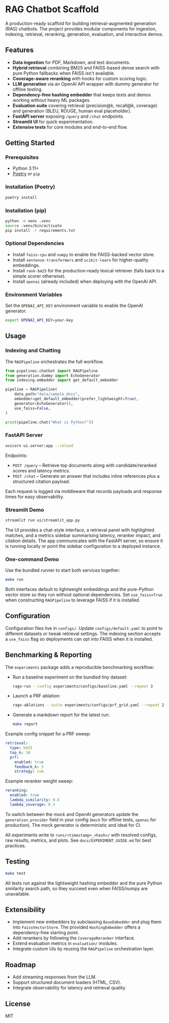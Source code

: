 # RAG Chatbot Scaffold

A production-ready scaffold for building retrieval-augmented generation (RAG) chatbots. The project provides modular components for ingestion, indexing, retrieval, reranking, generation, evaluation, and interactive demos.

## Features

- **Data ingestion** for PDF, Markdown, and text documents.
- **Hybrid retrieval** combining BM25 and FAISS-based dense search with pure Python fallbacks when FAISS isn't available.
- **Coverage-aware reranking** with hooks for custom scoring logic.
- **LLM generation** via an OpenAI API wrapper with dummy generator for offline testing.
- **Dependency-free hashing embedder** that keeps tests and demos working without heavy ML packages.
- **Evaluation suite** covering retrieval (precision@k, recall@k, coverage) and generation (BLEU, ROUGE, human eval placeholder).
- **FastAPI server** exposing `/query` and `/chat` endpoints.
- **Streamlit UI** for quick experimentation.
- **Extensive tests** for core modules and end-to-end flow.

## Getting Started

### Prerequisites

- Python 3.11+
- [Poetry](https://python-poetry.org/) or `pip`

### Installation (Poetry)

```bash
poetry install
```

### Installation (pip)

```bash
python -m venv .venv
source .venv/bin/activate
pip install -r requirements.txt
```

### Optional Dependencies

- Install `faiss-cpu` and `numpy` to enable the FAISS-backed vector store.
- Install `sentence-transformers` and `scikit-learn` for higher-quality embeddings.
- Install `rank-bm25` for the production-ready lexical retriever (falls back to a simple scorer otherwise).
- Install `openai` (already included) when deploying with the OpenAI API.

### Environment Variables

Set the `OPENAI_API_KEY` environment variable to enable the OpenAI generator.

```bash
export OPENAI_API_KEY=your-key
```

## Usage

### Indexing and Chatting

The `RAGPipeline` orchestrates the full workflow.

```python
from pipelines.chatbot import RAGPipeline
from generation.dummy import EchoGenerator
from indexing.embedder import get_default_embedder

pipeline = RAGPipeline(
    data_path="data/sample_docs",
    embedder=get_default_embedder(prefer_lightweight=True),
    generator=EchoGenerator(),
    use_faiss=False,
)

print(pipeline.chat("What is Python?"))
```

### FastAPI Server

```bash
uvicorn ui.server:app --reload
```

Endpoints:

- `POST /query` – Retrieve top documents along with candidate/reranked scores and latency metrics.
- `POST /chat` – Generate an answer that includes inline references plus a structured citation payload.

Each request is logged via middleware that records payloads and response times for easy observability.

### Streamlit Demo

```bash
streamlit run ui/streamlit_app.py
```

The UI provides a chat-style interface, a retrieval panel with highlighted matches, and a metrics sidebar summarising latency, reranker impact, and citation details. The app communicates with the FastAPI server, so ensure it is running locally or point the sidebar configuration to a deployed instance.

### One-command Demo

Use the bundled runner to start both services together:

```bash
make run
```

Both interfaces default to lightweight embeddings and the pure-Python vector store so they run without optional dependencies. Set `use_faiss=True` when constructing `RAGPipeline` to leverage FAISS if it is installed.

## Configuration

Configuration files live in `configs/`. Update `configs/default.yaml` to point to different datasets or tweak retrieval settings. The indexing section accepts a `use_faiss` flag so deployments can opt into FAISS when it is installed.

## Benchmarking & Reporting

The `experiments` package adds a reproducible benchmarking workflow:

- Run a baseline experiment on the bundled tiny dataset:

  ```bash
  ragx-run --config experiments/configs/baseline.yaml --repeat 3
  ```

- Launch a PRF ablation:

  ```bash
  ragx-ablations --suite experiments/configs/prf_grid.yaml --repeat 2
  ```

- Generate a markdown report for the latest run:

  ```bash
  make report
  ```

Example config snippet for a PRF sweep:

```yaml
retrieval:
  type: bm25
  top_k: 10
  prf:
    enabled: true
    feedback_k: 5
    strategy: sum
```

Example reranker weight sweep:

```yaml
reranking:
  enabled: true
  lambda_similarity: 0.6
  lambda_coverage: 0.3
```

To switch between the mock and OpenAI generators update the `generation.provider` field in your config (`mock` for offline tests, `openai` for production). The mock generator is deterministic and ideal for CI.

All experiments write to `runs/<timestamp>_<hash>/` with resolved configs, raw results, metrics, and plots. See `docs/EXPERIMENT_GUIDE.md` for best practices.

## Testing

```bash
make test
```

All tests run against the lightweight hashing embedder and the pure Python similarity search path, so they succeed even when FAISS/numpy are unavailable.

## Extensibility

- Implement new embedders by subclassing `BaseEmbedder` and plug them into `FaissVectorStore`. The provided `HashingEmbedder` offers a dependency-free starting point.
- Add rerankers by following the `CoverageReranker` interface.
- Extend evaluation metrics in `evaluation/` modules.
- Integrate custom UIs by reusing the `RAGPipeline` orchestration layer.

## Roadmap

- Add streaming responses from the LLM.
- Support structured document loaders (HTML, CSV).
- Integrate observability for latency and retrieval quality.

## License

MIT
